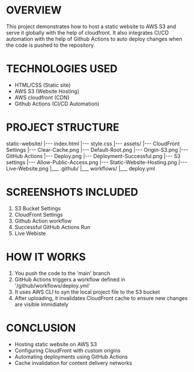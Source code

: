 # OVERVIEW
This project demonstrates how to host a static website to AWS S3 and serve it globally with the help of cloudfront. It also integrates CI/CD automation with the help of Github Actions to auto deploy changes when the code is pushed to the repository.

# TECHNOLOGIES USED
- HTML/CSS (Static site)
- AWS S3 (Website Hosting)
- AWS cloudfront (CDN)
- Github Actions (CI/CD Automation)

# PROJECT STRUCTURE

static-website/
|--- index.html
|--- style.css
|--- assets/
    |--- CloudFront Settings
        |--- Clear-Cache.png
        |--- Default-Root.png
        |--- Origin-S3.png
    |--- GitHub Actions
        |--- Deploy.png
        |--- Deployment-Successful.png
    |--- S3 settings
        |--- Allow-Public-Access.png
        |--- Static-Website-Hosting.png
    |--- Live-Website.png
|___ .github/
   |___ workflows/
       |___ deploy.yml

# SCREENSHOTS INCLUDED
1) S3 Bucket Settings
2) CloudFront Settings
3) Github Action workflow
4) Successful GitHub Actions Run
5) Live Webiste

# HOW IT WORKS
1) You push the code to the 'main' branch
2) GitHub Actions triggers a workflow defined in '/github/workflows/deploy.yml'
3) It uses AWS CLI to syn the local project file to the S3 bucket
4) After uploading, it invalidates CloudFront cache to ensure new changes are visible immidiately

# CONCLUSION
- Hosting static website on AWS S3
- Configuring CloudFront with custom origins
- Automating deployments using GitHub Actions
- Cache invalidation for content delivery networks
